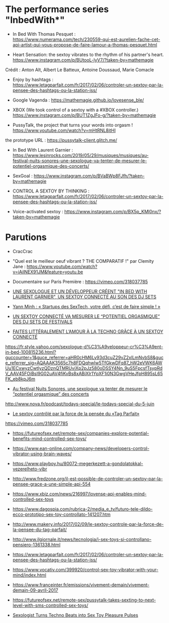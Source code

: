 # The performance series "InbedWith*"

 - In Bed With Thomas Pesquet : https://www.numerama.com/tech/230559-qui-est-aurelien-fache-cet-api-artist-qui-vous-propose-de-faire-lamour-a-thomas-pesquet.html 


 - Heart Sensation: the sextoy vibrates to the rhythm of his partner's heart. https://www.instagram.com/p/BUtooL-lyV7/?taken-by=mathemagie 
 
 Crédit : Anton Alt, Albert Le Batteux, Antoine Doussaud, Marie Comacle
 
 - Enjoy by hashtags : https://www.letagparfait.com/fr/2017/02/06/controler-un-sextoy-par-la-pensee-des-hashtags-ou-la-station-iss/
 
 - Google Vagenda : https://mathemagie.github.io/lovesense_ble/ 
 
 - XBOX (We took control of a sextoy with a #XBOX controller.)  https://www.instagram.com/p/BUT1ZgJFo-g/?taken-by=mathemagie
 
 - PussyTalk, the project that turns your words into orgasm ! https://www.youtube.com/watch?v=mHtRNL8itHI
 
the prototype URL : https://pussytalk-client.glitch.me/
 
 - In Bed With Laurent Garnier : https://www.lesinrocks.com/2019/05/29/musiques/musiques/au-festival-nuits-sonores-une-sexologue-va-tenter-de-mesurer-le-potentiel-orgasmique-des-concerts/ 
 
  - SexGoal : https://www.instagram.com/p/BVaBWp8FJfh/?taken-by=mathemagie 
  
  - CONTROL A SEXTOY BY THINKING : https://www.letagparfait.com/fr/2017/02/06/controler-un-sextoy-par-la-pensee-des-hashtags-ou-la-station-iss/
  
  - Voice-activated sextoy : https://www.instagram.com/p/BX5p_KMl0nx/?taken-by=mathemagie 


# Parutions 

- CracCrac 

- "Quel est le meilleur oeuf vibrant ? THE COMPARATIF !" par Clemity Jane : https://www.youtube.com/watch?v=iAilNEX91JM&feature=youtu.be 

- Documentaire sur Paris Première : https://vimeo.com/318037785 

- [UNE SEXOLOGUE ET UN DÉVELOPPEUR CRÉENT "IN BED WITH LAURENT GARNIER", UN SEXTOY CONNECTÉ AU SON DES DJ SETS](https://www.glamourparis.com/amour-et-sexe/news/articles/une-sexologue-et-un-developpeur-creent-in-bed-with-laurent-garnier-un-sextoy-connecte-au-son-des-dj-sets-de-festival/74840)

- [Yann Minh : « Startups des SexTech, votre défi, c’est de faire simple ! »](https://kissmyfrogs.com/yann-minh-sex-tech-startup/)

- [UN SEXTOY CONNECTÉ VA MESURER LE “POTENTIEL ORGASMIQUE” DES DJ SETS DE FESTIVALS](http://fr.traxmag.com/article/51617-un-sextoy-connecte-va-mesurer-le-potentiel-orgasmique-des-dj-sets-de-festivals)

- [FAITES LITTÉRALEMENT L’AMOUR À LA TECHNO GRÂCE À UN SEXTOY CONNECTÉ](https://mixmag.fr/read/faites-litteralement-lamour-a-la-techno-grace-a-un-sextoy-connecte-news)

https://fr.style.yahoo.com/sexologue-d%C3%A9veloppeur-cr%C3%A9ent-in-bed-100815236.html?guccounter=1&guce_referrer=aHR0cHM6Ly93d3cuZ29vZ2xlLmNvbS8&guce_referrer_sig=AQAAAK3565c7h8FDQqhwlw5TfGkwDFq87_hW2eVWK6AWUu1ECxwyzCwtlyzQDznQTMRUviXp2pJz580oDSSY4Nn_9uS5FpcsfTsypRdV_AAV45FOiBsI9G02uAV4fiKvBs8xABiXlr1YpXF1i0N3GwgVHeJfpH895sL65FK_eb8kpJ6m

- [Au festival Nuits Sonores, une sexologue va tenter de mesurer le “potentiel orgasmique” des concerts](https://www.lesinrocks.com/2019/05/29/musiques/musiques/au-festival-nuits-sonores-une-sexologue-va-tenter-de-mesurer-le-potentiel-orgasmique-des-concerts/)

http://www.nova.fr/podcast/todays-special/le-todays-special-du-5-juin 

- [Le sextoy contrôlé par la force de la pensée du «Tag Parfait»](https://www.makery.info/2017/02/09/le-sextoy-controle-par-la-force-de-la-pensee-du-tag-parfait/)

https://vimeo.com/318037785 

- https://futureofsex.net/remote-sex/companies-explore-potential-benefits-mind-controlled-sex-toys/ 

- https://www.ean-online.com/company-news/developers-control-vibrator-using-brain-waves/

- https://www.playboy.hu/80072-megerkezett-a-gondolatokkal-vezerelheto-vibr

- http://www.fredzone.org/il-est-possible-de-controler-un-sextoy-par-la-pensee-grace-a-une-simple-api-554 

- https://www.xbiz.com/news/216997/lovense-api-enables-mind-controlled-sex-toys 

- https://www.dagospia.com/rubrica-2/media_e_tv/futuro-tele-dildo-ecco-prototipo-sex-toy-controllato-141207.htm 

- http://www.makery.info/2017/02/09/le-sextoy-controle-par-la-force-de-la-pensee-du-tag-parfait/

- http://www.ilgiornale.it/news/tecnologia/i-sex-toys-si-controllano-pensiero-1361338.html 

- https://www.letagparfait.com/fr/2017/02/06/controler-un-sextoy-par-la-pensee-des-hashtags-ou-la-station-iss/

- https://www.vocativ.com/399920/control-sex-toy-vibrator-with-your-mind/index.html 

- https://www.franceinter.fr/emissions/vivement-demain/vivement-demain-09-avril-2017 

- https://futureofsex.net/remote-sex/pussytalk-takes-sexting-to-next-level-with-sms-controlled-sex-toys/

- [Sexologist Turns Techno Beats into Sex Toy Pleasure Pulses](https://futureofsex.net/remote-sex/the-beat-goes-on-sexologist-really-rocks-to-techno/)
